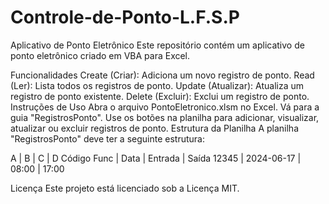 # Controle-de-Ponto-L.F.S.P
Aplicativo de Ponto Eletrônico
Este repositório contém um aplicativo de ponto eletrônico criado em VBA para Excel.

Funcionalidades
Create (Criar): Adiciona um novo registro de ponto.
Read (Ler): Lista todos os registros de ponto.
Update (Atualizar): Atualiza um registro de ponto existente.
Delete (Excluir): Exclui um registro de ponto.
Instruções de Uso
Abra o arquivo PontoEletronico.xlsm no Excel.
Vá para a guia "RegistrosPonto".
Use os botões na planilha para adicionar, visualizar, atualizar ou excluir registros de ponto.
Estrutura da Planilha
A planilha "RegistrosPonto" deve ter a seguinte estrutura:

A | B | C | D
Código Func | Data | Entrada | Saída
12345 | 2024-06-17 | 08:00 | 17:00

Licença
Este projeto está licenciado sob a Licença MIT.
